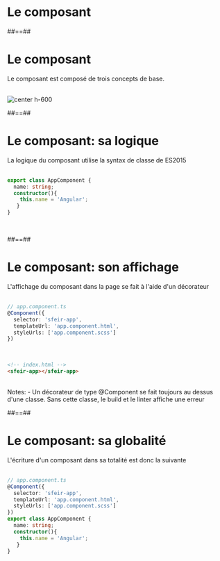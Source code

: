<!-- .slide: class="transition-bg-sfeir-2" -->
# Le composant

##==##

<!-- .slide -->
# Le composant
Le composant est composé de trois concepts de base.
<br/><br/>

![center h-600](assets/images/school/architecture/components.png)

##==##

<!-- .slide: class="with-code inconsolata" -->
# Le composant: sa logique
La logique du composant utilise la syntax de classe de ES2015
<br/><br/>

```typescript
export class AppComponent {
  name: string;
  constructor(){
    this.name = 'Angular';
   }
}
```
<!-- .element: class="big-code" -->
<br/>

##==##

<!-- .slide: class="with-code inconsolata" -->
# Le composant: son affichage
L'affichage du composant dans la page se fait à l'aide d'un décorateur
<br/><br/>

```typescript
// app.component.ts
@Component({
  selector: 'sfeir-app',
  templateUrl: 'app.component.html',
  styleUrls: ['app.component.scss']
})
```
<!-- .element: class="big-code" -->
<br/>

```html
<!-- index.html -->
<sfeir-app></sfeir-app>
```
<!-- .element: class="big-code" -->
<br/>
Notes:
- Un décorateur de type @Component se fait toujours au dessus d'une classe. Sans cette classe, le build et le linter affiche une erreur

##==##

<!-- .slide: class="with-code inconsolata" -->
# Le composant: sa globalité
L'écriture d'un composant dans sa totalité est donc la suivante
<br/><br/>

```typescript
// app.component.ts
@Component({
  selector: 'sfeir-app',
  templateUrl: 'app.component.html',
  styleUrls: ['app.component.scss']
})
export class AppComponent {
  name: string;
  constructor(){
    this.name = 'Angular';
   }
}
```
<!-- .element: class="big-code" -->

